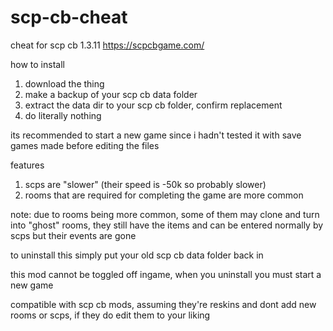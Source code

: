 # scp-cb-cheat
cheat for scp cb 1.3.11 https://scpcbgame.com/

how to install
1. download the thing
2. make a backup of your scp cb data folder
3. extract the data dir to your scp cb folder, confirm replacement
4. do literally nothing

its recommended to start a new game since i hadn't tested it with save games made before editing the files

features
1. scps are "slower" (their speed is -50k so probably slower)
2. rooms that are required for completing the game are more common

note: due to rooms being more common, some of them may clone and turn into "ghost" rooms, they still have the items and can be entered normally by scps but their events are gone

to uninstall this simply put your old scp cb data folder back in

this mod cannot be toggled off ingame, when you uninstall you must start a new game

compatible with scp cb mods, assuming they're reskins and dont add new rooms or scps, if they do edit them to your liking
